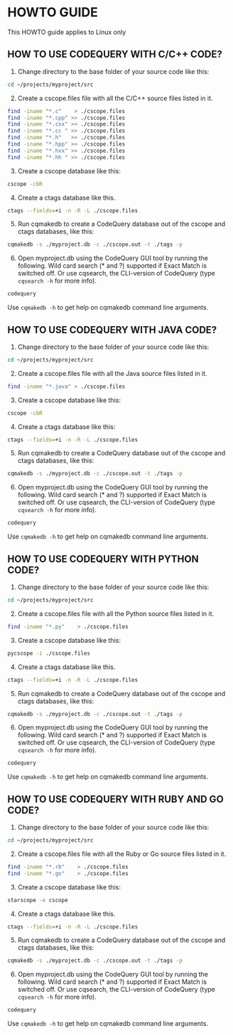 
HOWTO GUIDE
===========

This HOWTO guide applies to Linux only

## HOW TO USE CODEQUERY WITH C/C++ CODE?

1. Change directory to the base folder of your source code like this:
```bash
cd ~/projects/myproject/src
```

2. Create a cscope.files file with all the C/C++ source files listed in it.
```bash
find -iname "*.c"    > ./cscope.files
find -iname "*.cpp" >> ./cscope.files
find -iname "*.cxx" >> ./cscope.files
find -iname "*.cc " >> ./cscope.files
find -iname "*.h"   >> ./cscope.files
find -iname "*.hpp" >> ./cscope.files
find -iname "*.hxx" >> ./cscope.files
find -iname "*.hh " >> ./cscope.files
```

3. Create a cscope database like this:
```bash
cscope -cbR
```

4. Create a ctags database like this.
```bash
ctags --fields=+i -n -R -L ./cscope.files
```

5. Run cqmakedb to create a CodeQuery database out of the cscope and ctags databases, like this:
```bash
cqmakedb -s ./myproject.db -c ./cscope.out -t ./tags -p
```

6. Open myproject.db using the CodeQuery GUI tool by running the following. Wild card search (* and ?) supported if Exact Match is switched off. Or use cqsearch, the CLI-version of CodeQuery (type `cqsearch -h` for more info).
```bash
codequery
```

Use `cqmakedb -h` to get help on cqmakedb command line arguments.



## HOW TO USE CODEQUERY WITH JAVA CODE?

1. Change directory to the base folder of your source code like this:
```bash
cd ~/projects/myproject/src
```

2. Create a cscope.files file with all the Java source files listed in it.
```bash
find -iname "*.java" > ./cscope.files
```

3. Create a cscope database like this:
```bash
cscope -cbR
```

4. Create a ctags database like this:
```bash
ctags --fields=+i -n -R -L ./cscope.files
```

5. Run cqmakedb to create a CodeQuery database out of the cscope and ctags databases, like this:
```bash
cqmakedb -s ./myproject.db -c ./cscope.out -t ./tags -p
```

6. Open myproject.db using the CodeQuery GUI tool by running the following. Wild card search (* and ?) supported if Exact Match is switched off. Or use cqsearch, the CLI-version of CodeQuery (type `cqsearch -h` for more info).
```bash
codequery
```

Use `cqmakedb -h` to get help on cqmakedb command line arguments.



## HOW TO USE CODEQUERY WITH PYTHON CODE?

1. Change directory to the base folder of your source code like this:
```bash
cd ~/projects/myproject/src
```

2. Create a cscope.files file with all the Python source files listed in it.
```bash
find -iname "*.py"    > ./cscope.files
```

3. Create a cscope database like this:
```bash
pycscope -i ./cscope.files
```

4. Create a ctags database like this.
```bash
ctags --fields=+i -n -R -L ./cscope.files
```

5. Run cqmakedb to create a CodeQuery database out of the cscope and ctags databases, like this:
```bash
cqmakedb -s ./myproject.db -c ./cscope.out -t ./tags -p
```

6. Open myproject.db using the CodeQuery GUI tool by running the following. Wild card search (* and ?) supported if Exact Match is switched off. Or use cqsearch, the CLI-version of CodeQuery (type `cqsearch -h` for more info).
```bash
codequery
```

Use `cqmakedb -h` to get help on cqmakedb command line arguments.



## HOW TO USE CODEQUERY WITH RUBY AND GO CODE?

1. Change directory to the base folder of your source code like this:
```bash
cd ~/projects/myproject/src
```

2. Create a cscope.files file with all the Ruby or Go source files listed in it.
```bash
find -iname "*.rb"    > ./cscope.files
find -iname "*.go"    > ./cscope.files
```

3. Create a cscope database like this:
```bash
starscope -e cscope
```

4. Create a ctags database like this.
```bash
ctags --fields=+i -n -R -L ./cscope.files
```

5. Run cqmakedb to create a CodeQuery database out of the cscope and ctags databases, like this:
```bash
cqmakedb -s ./myproject.db -c ./cscope.out -t ./tags -p
```

6. Open myproject.db using the CodeQuery GUI tool by running the following. Wild card search (* and ?) supported if Exact Match is switched off. Or use cqsearch, the CLI-version of CodeQuery (type `cqsearch -h` for more info).
```bash
codequery
```

Use `cqmakedb -h` to get help on cqmakedb command line arguments.

